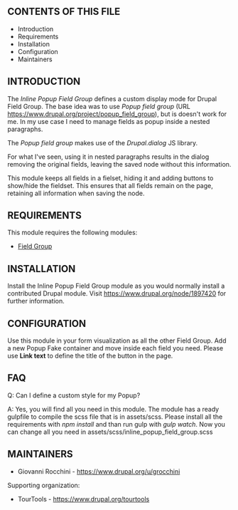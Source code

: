 CONTENTS OF THIS FILE
---------------------

* Introduction
* Requirements
* Installation
* Configuration
* Maintainers


INTRODUCTION
------------

The *Inline Popup Field Group* defines a custom display mode for Drupal Field Group.
The base idea was to use *Popup field group* (URL https://www.drupal.org/project/popup_field_group), but is doesn't work for me.
In my use case I need to manage fields as popup inside a nested paragraphs.

The *Popup field group* makes use of the *Drupal.dialog* JS library.

For what I've seen, using it in nested paragraphs results in the dialog removing the original fields, leaving the saved node without this information.

This module keeps all fields in a fielset, hiding it and adding buttons to show/hide the fieldset.
This ensures that all fields remain on the page, retaining all information when saving the node.


REQUIREMENTS
------------

This module requires the following modules:

* [Field Group](https://www.drupal.org/project/field_group)


INSTALLATION
------------

Install the Inline Popup Field Group module as you would normally install a contributed
Drupal module. Visit https://www.drupal.org/node/1897420 for further
information.


CONFIGURATION
-------------

Use this module in your form visualization as all the other Field Group.
Add a new Popup Fake container and move inside each field you need.
Please use **Link text** to define the title of the button in the page.


FAQ
---

Q: Can I define a custom style for my Popup?

A: Yes, you will find all you need in this module. The module has a ready gulpfile to
compile the scss file that is in assets/scss.
Please install all the requirements with *npm install* and than run gulp with *gulp watch*.
Now you can change all you need in assets/scss/inline_popup_field_group.scss


MAINTAINERS
-----------

* Giovanni Rocchini - https://www.drupal.org/u/grocchini

Supporting organization:

* TourTools - https://www.drupal.org/tourtools
